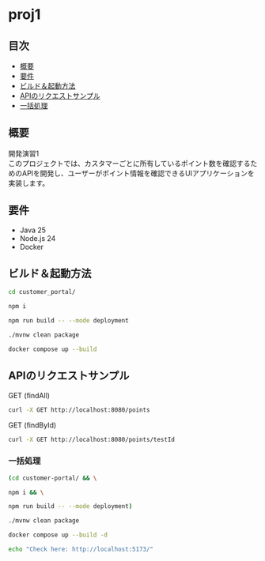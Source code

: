 # proj1

## 目次

- [概要](#概要)
- [要件](#要件)
- [ビルド＆起動方法](#ビルド起動方法)
- [APIのリクエストサンプル](#APIのリクエストサンプル)
- [一括処理](#一括処理)

## 概要

開発演習1<br/>
このプロジェクトでは、カスタマーごとに所有しているポイント数を確認するためのAPIを開発し、ユーザーがポイント情報を確認できるUIアプリケーションを実装します。

## 要件

- Java 25
- Node.js 24
- Docker

## ビルド＆起動方法

```bash
cd customer_portal/

npm i

npm run build -- --mode deployment
```

```bash
./mvnw clean package

docker compose up --build
```

## APIのリクエストサンプル

GET (findAll)

```bash
curl -X GET http://localhost:8080/points
```

GET (findById)

```bash
curl -X GET http://localhost:8080/points/testId
```

### 一括処理

```bash
(cd customer-portal/ && \

npm i && \

npm run build -- --mode deployment)

./mvnw clean package

docker compose up --build -d

echo "Check here: http://localhost:5173/"
```
